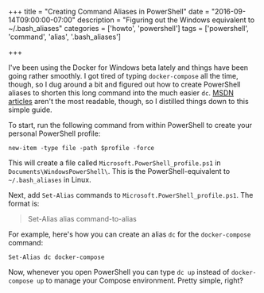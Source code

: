 +++
title = "Creating Command Aliases in PowerShell"
date = "2016-09-14T09:00:00-07:00"
description = "Figuring out the Windows equivalent to ~/.bash_aliases"
categories = ['howto', 'powershell']
tags = ['powershell', 'command', 'alias', '.bash_aliases']

+++

I've been using the Docker for Windows beta lately and things have been going rather smoothly. I got tired of typing `docker-compose` all the time, though, so I dug around a bit and figured out how to create PowerShell aliases to shorten this long command into the much easier `dc`. [MSDN articles](https://msdn.microsoft.com/en-us/powershell/scripting/core-powershell/ise/how-to-use-profiles-in-windows-powershell-ise) aren't the most readable, though, so I distilled things down to this simple guide.

To start, run the following command from within PowerShell to create your personal PowerShell profile:

	new-item -type file -path $profile -force

This will create a file called `Microsoft.PowerShell_profile.ps1` in `Documents\WindowsPowerShell\`. This is the PowerShell-equivalent to `~/.bash_aliases` in Linux.

Next, add `Set-Alias` commands to `Microsoft.PowerShell_profile.ps1`. The format is:

> Set-Alias alias command-to-alias

For example, here's how you can create an alias `dc` for the `docker-compose` command:

	Set-Alias dc docker-compose

Now, whenever you open PowerShell you can type `dc up` instead of `docker-compose up` to manage your Compose environment. Pretty simple, right?